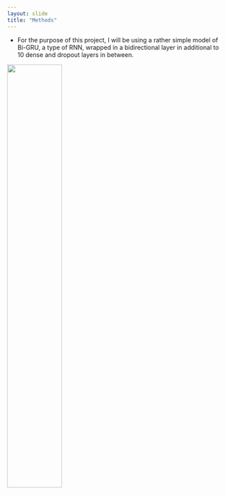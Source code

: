 ```yaml
---
layout: slide
title: "Methods"
---
```


* For the purpose of this project, I will be using a rather simple model of Bi-GRU, a type of RNN, wrapped in a bidirectional layer in additional to 10 dense and dropout layers in between. 
<img src="{{ site.baseurl }}/assets/img/model.png" width="50%">